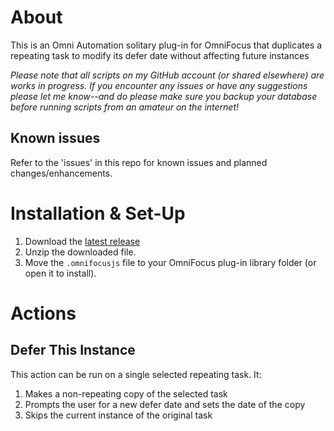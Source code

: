 # About

This is an Omni Automation solitary plug-in for OmniFocus that duplicates a repeating task to modify its defer date without affecting future instances

_Please note that all scripts on my GitHub account (or shared elsewhere) are works in progress. If you encounter any issues or have any suggestions please let me know--and do please make sure you backup your database before running scripts from an amateur on the internet!_

## Known issues

Refer to the 'issues' in this repo for known issues and planned changes/enhancements.

# Installation & Set-Up

1. Download the [latest release](https://github.com/ksalzke/defer-this-instance-omnifocus-plugin/releases/latest)
2. Unzip the downloaded file.
3. Move the `.omnifocusjs` file to your OmniFocus plug-in library folder (or open it to install).

# Actions

## Defer This Instance

This action can be run on a single selected repeating task. It:

1. Makes a non-repeating copy of the selected task
2. Prompts the user for a new defer date and sets the date of the copy
3. Skips the current instance of the original task